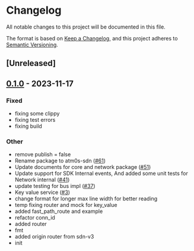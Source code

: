 # Changelog
All notable changes to this project will be documented in this file.

The format is based on [Keep a Changelog](https://keepachangelog.com/en/1.0.0/),
and this project adheres to [Semantic Versioning](https://semver.org/spec/v2.0.0.html).

## [Unreleased]

## [0.1.0](https://github.com/giangndm/8xFF-decentralized-sdn/releases/tag/atm0s-sdn-router-v0.1.0) - 2023-11-17

### Fixed
- fixing some clippy
- fixing test errors
- fixing build

### Other
- remove publish = false
- Rename package to atm0s-sdn ([#61](https://github.com/giangndm/8xFF-decentralized-sdn/pull/61))
- Update documents for core and network package ([#51](https://github.com/giangndm/8xFF-decentralized-sdn/pull/51))
- Update support for SDK Internal events, And added some unit tests for Network internal ([#41](https://github.com/giangndm/8xFF-decentralized-sdn/pull/41))
- update testing for bus impl ([#37](https://github.com/giangndm/8xFF-decentralized-sdn/pull/37))
- Key value service ([#3](https://github.com/giangndm/8xFF-decentralized-sdn/pull/3))
- change format for longer max line width for better reading
- temp fixing router and mock for key_value
- added fast_path_route and example
- refactor conn_id
- added router
- fmt
- added origin router from sdn-v3
- init
